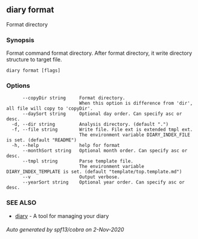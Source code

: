 ## diary format

Format directory

### Synopsis

Format command format directory.
After format directory, it write directory structure to target file.


```
diary format [flags]
```

### Options

```
      --copyDir string     Format directory. 
                           When this option is difference from 'dir', all file will copy to 'copyDir'.
      --daySort string     Optional day order. Can specify asc or desc.
  -d, --dir string         Analysis directory. (default ".")
  -f, --file string        Write file. File ext is extended tmpl ext.
                           The environment variable DIARY_INDEX_FILE is set. (default "README")
  -h, --help               help for format
      --monthSort string   Optional month order. Can specify asc or desc.
      --tmpl string        Parse template file.
                           The environment variable DIARY_INDEX_TEMPLATE is set. (default "template/top.template.md")
      --v                  Output verbose.
      --yearSort string    Optional year order. Can specify asc or desc.
```

### SEE ALSO

* [diary](diary.md)	 - A tool for managing your diary

###### Auto generated by spf13/cobra on 2-Nov-2020

